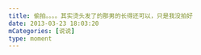```yaml
---
title: 偷拍。。。。其实烫头发了的那男的长得还可以，只是我没拍好
date: 2013-03-23 18:03:20
mCategories: [说说]
type: moment
---
```


<div id="pics-20130323180320"></div>

<script src="/lib/moment/pics.js"></script>
<script>
var data = [
    {"link": "2013-03-23_000000.jpeg", "type": "shuoshuo"},
    {"link": "2013-03-23_000001.jpeg", "type": "shuoshuo"},
    {"link": "2013-03-23_000002.jpeg", "type": "shuoshuo"},
    {"link": "2013-03-23_000003.jpeg", "type": "shuoshuo"}
];
picsRender(data, "pics-20130323180320");
</script>
